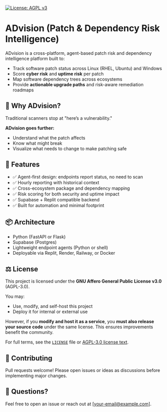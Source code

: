 [![License: AGPL v3](https://img.shields.io/badge/License-AGPL%20v3-blue.svg)](https://www.gnu.org/licenses/agpl-3.0)

# ADvision (Patch & Dependency Risk Intelligence)

ADvision is a cross-platform, agent-based patch risk and dependency intelligence platform built to:
- Track software patch status across Linux (RHEL, Ubuntu) and Windows
- Score **cyber risk** and **uptime risk** per patch
- Map software dependency trees across ecosystems
- Provide **actionable upgrade paths** and risk-aware remediation roadmaps

## 🚀 Why ADvision?

Traditional scanners stop at "here’s a vulnerability."

**ADvision goes further:**
- Understand what the patch affects
- Know what might break
- Visualize what needs to change to make patching safe

## 🧠 Features

- ✅ Agent-first design: endpoints report status, no need to scan
- ✅ Hourly reporting with historical context
- ✅ Cross-ecosystem package and dependency mapping
- ✅ Risk scoring for both security and uptime impact
- ✅ Supabase + Replit compatible backend
- ✅ Built for automation and minimal footprint

## 📦 Architecture

- Python (FastAPI or Flask)
- Supabase (Postgres)
- Lightweight endpoint agents (Python or shell)
- Deployable via Replit, Render, Railway, or Docker

## ⚖️ License

This project is licensed under the **GNU Affero General Public License v3.0** (AGPL-3.0).

You may:
- Use, modify, and self-host this project
- Deploy it for internal or external use

However, if you **modify and host it as a service**, you **must also release your source code** under the same license. This ensures improvements benefit the community.

For full terms, see the [`LICENSE`](./LICENSE) file or [AGPL-3.0 license text](https://www.gnu.org/licenses/agpl-3.0.html).

## 📣 Contributing

Pull requests welcome! Please open issues or ideas as discussions before implementing major changes.

## 💬 Questions?

Feel free to open an issue or reach out at [your-email@example.com].
